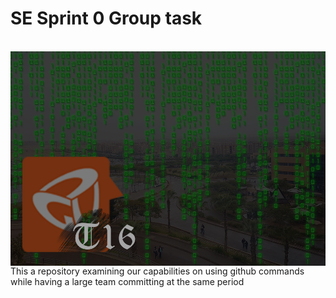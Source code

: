 <h1>SE Sprint 0 Group task</h1> <br/>
<img align="right" src="logo.png" />

    Team No :C5
    Name Tarek Abdelrahman Badreldein Abdelghaffar 37-0761
    Name 
    Name
    Name

This a repository examining our capabilities on using github commands while having a large team committing at the same period
